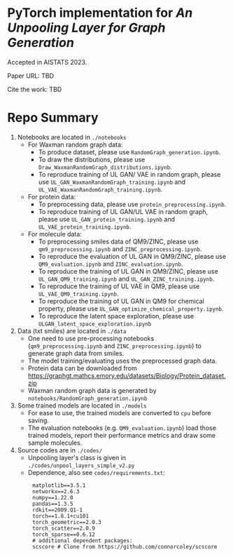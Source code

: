 # PyTorch implementation for _An Unpooling Layer for Graph Generation_

Accepted in AISTATS 2023.

Paper URL: TBD

Cite the work: TBD

# Repo Summary

1. Notebooks are located in `./notebooks`
	- For Waxman random graph data:
		- To produce dataset, please use `RandomGraph_generation.ipynb`.
		- To draw the distributions, please use `Draw_WaxmanRandomGraph_distributions.ipynb`.
		- To reproduce training of UL GAN/ VAE in random graph, please use `UL_GAN_WaxmanRandomGraph_training.ipynb` and `UL_VAE_WaxmanRandomGraph_training.ipynb`.
	- For protein data:
		- To preprocessing data, please use `protein_preprocessing.ipynb`.
		- To reproduce training of UL GAN/UL VAE in random graph, please use `UL_GAN_protein_training.ipynb` and `UL_VAE_protein_training.ipynb`.
	- For molecule data:
		- To preprocessing smiles data of QM9/ZINC, please use `qm9_preprocessing.ipynb` and `ZINC_preprocessing.ipynb`.
		- To reproduce the evaluation of UL GAN in QM9/ZINC, please use `QM9_evaluation.ipynb` and `ZINC_evaluation.ipynb`.
		- To reproduce the training of UL GAN in QM9/ZINC, please use `UL_GAN_QM9_training.ipynb` and `UL_GAN_ZINC_training.ipynb`.
		- To reproduce the training of UL VAE in QM9, please use `UL_VAE_QM9_training.ipynb`.
		- To reproduce the training of UL GAN in QM9 for chemical property, please use `UL_GAN_optimize_chemical_property.ipynb`.
		- To reproduce the latent space exploration, please use `ULGAN_latent_space_exploration.ipynb`
2. Data (txt smiles) are located in `./data`
	- One need to use pre-processing notebooks (`qm9_preprocessing.ipynb` and `ZINC_preprocessing.ipynb`) to generate graph data from smiles.
	- The model training/evaluating uses the preprocessed graph data.
	- Protein data can be downloaded from https://graphgt.mathcs.emory.edu/datasets/Biology/Protein_dataset.zip
	- Waxman random graph data is generated by `notebooks/RandomGraph_generation.ipynb`
3. Some trained models are located in `./models`
	- For ease to use, the trained models are converted to `cpu` before saving.
	- The evaluation notebooks (e.g. `QM9_evaluation.ipynb`) load those trained models, report their performance metrics and draw some sample molecules.
4. Source codes are in `./codes/`
	- Unpooling layer's class is given in `./codes/unpool_layers_simple_v2.py`
	- Dependence, also see `codes/requirements.txt`:
```
		matplotlib==3.5.1
		networkx==2.6.3
		numpy==1.22.0
		pandas==1.3.5
		rdkit==2009.Q1-1
		torch==1.8.1+cu101
		torch_geometric==2.0.3
		torch_scatter==2.0.9
		torch_sparse==0.6.12
		# additional dependent packages:
		scscore # Clone from https://github.com/connorcoley/scscore
```
